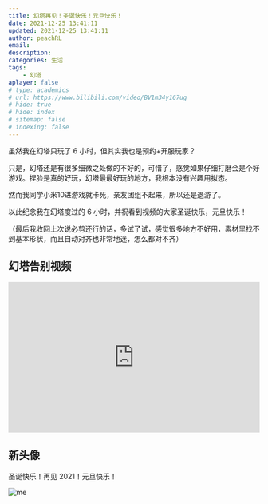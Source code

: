 ```yaml
---
title: 幻塔再见！圣诞快乐！元旦快乐！
date: 2021-12-25 13:41:11
updated: 2021-12-25 13:41:11
author: peachRL
email: 
description: 
categories: 生活
tags: 
	- 幻塔
aplayer: false
# type: academics
# url: https://www.bilibili.com/video/BV1m34y167ug
# hide: true
# hide: index
# sitemap: false
# indexing: false
---
```


虽然我在幻塔只玩了 6 小时，但其实我也是预约+开服玩家？

只是，幻塔还是有很多细微之处做的不好的，可惜了，感觉如果仔细打磨会是个好游戏。捏脸是真的好玩，幻塔最最好玩的地方，我根本没有兴趣用拟态。

然而我同学小米10进游戏就卡死，亲友团组不起来，所以还是退游了。

以此纪念我在幻塔度过的 6 小时，并祝看到视频的大家圣诞快乐，元旦快乐！

（最后我收回上次说必剪还行的话，多试了试，感觉很多地方不好用，素材里找不到基本形状，而且自动对齐也非常地迷，怎么都对不齐）

<!-- more -->

## 幻塔告别视频

<div style="position: relative; padding: 30% 45%;">
<iframe style="position: absolute; width: 100%; height: 100%; left: 0; top: 0;" src="https://player.bilibili.com/player.html?aid=807502191&bvid=BV1m34y167ug&cid=468120876&page=1&high_quality=1" frameborder="no" scrolling="no"> </iframe>
</div>


## 新头像

圣诞快乐！再见 2021！元旦快乐！

![me](https://image.wanyijizi.com/20211225/20211224_头像.jpg)


